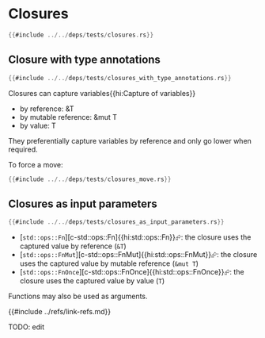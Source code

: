# Closures

```rust
{{#include ../../deps/tests/closures.rs}}
```

## Closure with type annotations

```rust
{{#include ../../deps/tests/closures_with_type_annotations.rs}}
```

Closures can capture variables{{hi:Capture of variables}}

- by reference: &T
- by mutable reference: &mut T
- by value: T

They preferentially capture variables by reference and only go lower when required.

To force a move:

```rust
{{#include ../../deps/tests/closures_move.rs}}
```

## Closures as input parameters

```rust
{{#include ../../deps/tests/closures_as_input_parameters.rs}}
```

- [`std::ops::Fn`][c-std::ops::Fn]{{hi:std::ops::Fn}}⮳: the closure uses the captured value by reference (`&T`)
- [`std::ops::FnMut`][c-std::ops::FnMut]{{hi:std::ops::FnMut}}⮳: the closure uses the captured value by mutable reference (`&mut T`)
- [`std::ops::FnOnce`][c-std::ops::FnOnce]{{hi:std::ops::FnOnce}}⮳: the closure uses the captured value by value (`T`)

Functions may also be used as arguments.

{{#include ../refs/link-refs.md}}

<div class="hidden">
TODO: edit
</div>
